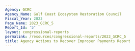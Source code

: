 ```yaml
---
Agency: GCRC
Agency_Name: Gulf Coast Ecosystem Restoration Council
Fiscal_Year: 2023
Page_Name: 2023_GCRC_5
Report_Id: '5'
layout: congressional-reports
permalink: /resources/congressional-reports/2023_GCRC_5
title: Agency Actions to Recover Improper Payments Report
---
```

